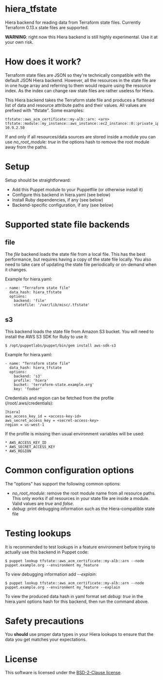 # hiera_tfstate

Hiera backend for reading data from Terraform state files. Currently Terraform
0.13.x state files are supported.

**WARNING**: right now this Hiera backend is still highly experimental. Use it
at your own risk.

# How does it work?

Terraform state files are JSON so they're technically compatible with the
default JSON Hiera backend. However, all the resources in the state file are in
one huge array and referring to them would require using the resource index.
As the index can change raw state files are rather useless for Hiera.

This Hiera backend takes the Terraform state file and produces a flattened list
of data and resource attribute paths and their values. All values are prefixed
with "tfstate". Some examples:

    tfstate::aws_acm_certificate::my-alb::arn: <arn>
    tfstate::module::my_instance::aws_instance::ec2_instance::0::private_ip: 10.9.2.50

If and only if all resources/data sources are stored inside a module you can
use *no_root_module: true* in the options hash to remove the root module away
from the paths.

# Setup

Setup should be straightforward:

* Add this Puppet module to your Puppetfile (or otherwise install it)
* Configure this backend in hiera.yaml (see below)
* Install Ruby dependencies, if any (see below)
* Backend-specific configuration, if any (see below)

# Supported state file backends

## file

The *file* backend loads the state file from a local file. This has the best
performance, but requires having a copy of the state file locally. You also
need to take care of updating the state file periodically or on-demand when it
changes.

Example for hiera.yaml:

    - name: "Terraform state file"
      data_hash: hiera_tfstate
      options:
        backend: 'file'
        statefile: '/var/lib/misc/.tfstate'

## s3

This backend loads the state file from Amazon S3 bucket. You will need to
install the AWS S3 SDK for Ruby to use it:

    $ /opt/puppetlabs/puppet/bin/gem install aws-sdk-s3

Example for hiera.yaml:

    - name: "Terraform state file"
      data_hash: hiera_tfstate
      options:
        backend: 's3'
        profile: 'hiera'
        bucket: 'terraform-state.example.org'
        key: 'foobar'

Credentials and region can be fetched from the profile (/root/.aws/credentials):

    [hiera]
    aws_access_key_id = <access-key-id>
    aws_secret_access_key = <secret-access-key>
    region = us-west-1

If the profile is missing then usual environment variables will be used:

    * AWS_ACCESS_KEY_ID
    * AWS_SECRET_ACCESS_KEY
    * AWS_REGION

# Common configuration options

The "options" has support the following common options:

* *no_root_module*: remove the root module name from all resource paths. This only works if *all* resources in your state file are inside a module. Valid values are *true* and *false*.
* *debug*: print debugging information such as the Hiera-compatible state file

# Testing lookups

It is recommended to test lookups in a feature environment before trying to actually use this backend in Puppet code:

    $ puppet lookup tfstate::aws_acm_certificate::my-alb::arn --node puppet.example.org --environment my_feature

To view debugging information add *--explain*:

    $ puppet lookup tfstate::aws_acm_certificate::my-alb::arn --node puppet.example.org --environment my_feature --explain

To view the produced data hash in yaml format set *debug: true* in the
hiera.yaml options hash for this backend, then run the command above.

# Safety precautions

You **should** use proper data types in your Hiera lookups to ensure that the data
you get matches your expectations.

# License

This software is licensed under the [BSD-2-Clause license](LICENSE).
